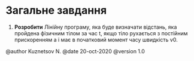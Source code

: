 # Загальне завдання

1. **Розробити** Лінійну програму, яка буде визначати відстань, яка пройдена фізичним тілом за час t, якщо тіло рухається з постійним прискоренням a і має в початковий момент часу швидкість v0.

@author Kuznetsov N.
@date 20-oct-2020
@version 1.0